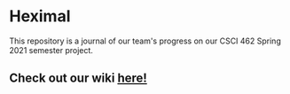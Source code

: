 # Heximal

This repository is a journal of our team's progress on our CSCI 462 Spring 2021 semester project.

## Check out our wiki [here!](https://github.com/CSCI-462-02-2021/Heximal/wiki)
